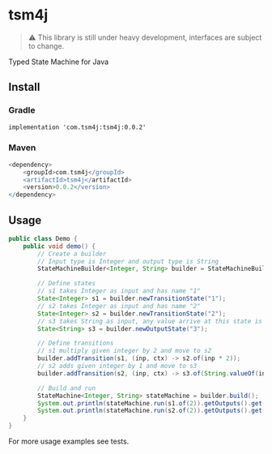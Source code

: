 # tsm4j
> :warning: This library is still under heavy development, interfaces are subject to change.

Typed State Machine for Java

## Install

### Gradle
```xml
implementation 'com.tsm4j:tsm4j:0.0.2'
```

### Maven
```groovy
<dependency>
    <groupId>com.tsm4j</groupId>
    <artifactId>tsm4j</artifactId>
    <version>0.0.2</version>
</dependency>
```

## Usage

```java
public class Demo {
    public void demo() {
        // Create a builder
        // Input type is Integer and output type is String
        StateMachineBuilder<Integer, String> builder = StateMachineBuilder.create("demo");

        // Define states
        // s1 takes Integer as input and has name "1"
        State<Integer> s1 = builder.newTransitionState("1");
        // s2 takes Integer as input and has name "2"
        State<Integer> s2 = builder.newTransitionState("2");
        // s3 takes String as input, any value arrive at this state is considered as an output
        State<String> s3 = builder.newOutputState("3");  

        // Define transitions
        // s1 multiply given integer by 2 and move to s2
        builder.addTransition(s1, (inp, ctx) -> s2.of(inp * 2));
        // s2 adds given integer by 1 and move to s3
        builder.addTransition(s2, (inp, ctx) -> s3.of(String.valueOf(inp + 1)));

        // Build and run
        StateMachine<Integer, String> stateMachine = builder.build();
        System.out.println(stateMachine.run(s1.of(2)).getOutputs().get(0));  // 2 * 2 + 1 = 5
        System.out.println(stateMachine.run(s2.of(2)).getOutputs().get(0));  // 2 + 1 = 3
    }
}
```

For more usage examples see tests.
